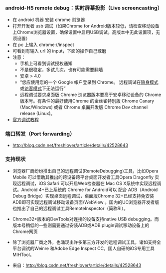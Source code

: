 ### android-H5 remote debug：实时屏幕投影（Live screencasting）

- 在 android 机器 安装 chrome 浏览器
- 打开开发者 usb 调试（如果Chrome for Android版本较低，请检查移动设备上Chrome浏览器设置，确保设置中启用USB调试。高版本中无此设置项，无须设置）
- 在 pc 上输入 chrome://inspect
- 可看到有输入 url 的 input，下面的操作自己琢磨
- 注意：
  - 手机上可看到调试授权通知
  - 不是很稳定，多试几次，也有可能需要翻墙
  - 安卓 > 4.0
  - “您应使用您的一个 Google 帐户登录到 Chrome。 远程调试在[隐身模式](https://support.google.com/chrome/answer/95464?hl=zh-cn)或[访客模式](https://support.google.com/chrome/answer/6130773?hl=zh-cn)下无法运行”
  - 远程调试要求桌面版 Chrome 浏览器版本要高于安卓移动设备的 Chrome 版本号。有条件的最好使用Chrome 的金丝雀特别版 Chrome Canary (Mac/Windows) 或者 Chrome 桌面开发版 Chrome Dev channel release (Linux)。
- [官方调试教程](https://developers.google.cn/web/tools/chrome-devtools/remote-debugging/?hl=zh-cn)



### 端口转发（Port forwarding）

- http://blog.csdn.net/freshlover/article/details/42528643



### 支持现状

- 浏览器厂商纷纷推出自己的远程调试(RemoteDebugging)工具，比如Opera Mobile 可以借助其推出的跨设备跨平台桌面开发者工具Opera Dragonfly 实现远程调试，iOS Safari 可以开启Web检查器在 Mac OS X系统中实现远程调试。Android 4+已上系统的 Chrome for Android可以 配合 ADB（Android Debug Bridge）实现桌面远程调试，桌面版Chrome 32+已经支持免安装ADB即可实现远程调试移动设备页面/WebView 。国内的UC浏览器开发者版也推出了自己的远程调试工具RemoteInspector（简称RI）。
- Chrome32+版本的DevTools对连接的设备支持native USB debugging。而版本号稍低的一些则需要通过安装ADB或ADB plugin调试移动设备上的Chrome网页
- 除了浏览器厂商之外，也涌现出许多第三方开发的远程调试工具，诸如支持全平台调试的Weinre 和Adobe Edge Inspect CC，国人自研的iOS专用工具MIHTool。


- 来自：http://blog.csdn.net/freshlover/article/details/42528643